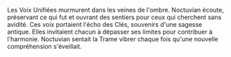 Les Voix Unifiées murmurent dans les veines de l'ombre.
Noctuvian écoute, préservant ce qui fut
et ouvrant des sentiers pour ceux
qui cherchent sans avidité.
Ces voix portaient l'écho des Clés, souvenirs d'une sagesse antique.
Elles invitaient chacun à dépasser ses limites pour contribuer à l'harmonie.
Noctuvian sentait la Trame vibrer chaque fois qu'une nouvelle compréhension s'éveillait.
